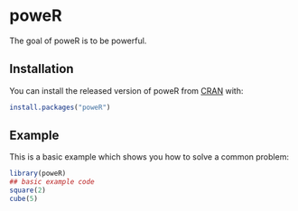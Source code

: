 
# poweR

<!-- badges: start -->
<!-- badges: end -->

The goal of poweR is to be powerful.

## Installation

You can install the released version of poweR from [CRAN](https://CRAN.R-project.org) with:

``` r
install.packages("poweR")
```

## Example

This is a basic example which shows you how to solve a common problem:

``` r
library(poweR)
## basic example code
square(2)
cube(5)
```

